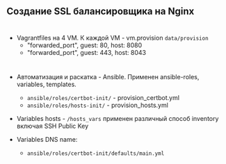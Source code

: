## Создание SSL балансировщика на Nginx
#
* Vagrantfiles на 4 VM. К каждой VM - vm.provision `data/provision`
    - "forwarded_port", guest: 80, host: 8080
    - "forwarded_port", guest: 443, host: 8043
#

* Автоматизация и раскатка - Ansible. Применен ansible-roles, variables, templates.
    - `ansible/roles/certbot-init/` - provision_certbot.yml
    - `ansible/roles/hosts-init/` - provision_hosts.yml

* Variables hosts - `/hosts_vars` применен различный способ inventory включая SSH Public Key

* Variables DNS name:
    -  `ansible/roles/certbot-init/defaults/main.yml`

#